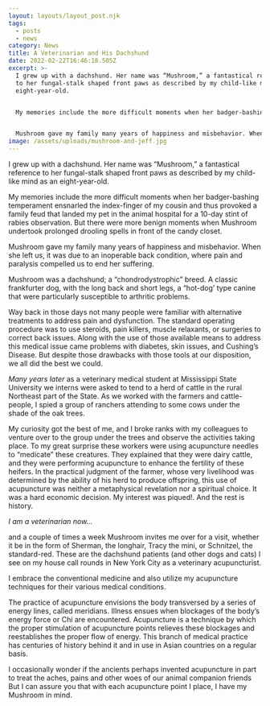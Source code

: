 ```yaml
---
layout: layouts/layout_post.njk
tags:
  - posts
  - news
category: News
title: A Veterinarian and His Dachshund
date: 2022-02-22T16:46:18.505Z
excerpt: >-
  I grew up with a dachshund. Her name was “Mushroom,” a fantastical reference
  to her fungal-stalk shaped front paws as described by my child-like mind as an
  eight-year-old.


  My memories include the more difficult moments when her badger-bashing temperament ensnarled the index-finger of my cousin and thus provoked a family feud that landed my pet in the animal hospital for a 10-day stint of rabies observation. But there were more benign moments when Mushroom undertook prolonged drooling spells in front of the candy closet.


  Mushroom gave my family many years of happiness and misbehavior. When she left us, it was due to an inoperable back condition, where pain and paralysis compelled us to end her suffering.
image: /assets/uploads/mushroom-and-jeff.jpg
---
```

I grew up with a dachshund. Her name was “Mushroom,” a fantastical reference to her fungal-stalk shaped front paws as described by my child-like mind as an eight-year-old.

My memories include the more difficult moments when her badger-bashing temperament ensnarled the index-finger of my cousin and thus provoked a family feud that landed my pet in the animal hospital for a 10-day stint of rabies observation. But there were more benign moments when Mushroom undertook prolonged drooling spells in front of the candy closet.

Mushroom gave my family many years of happiness and misbehavior. When she left us, it was due to an inoperable back condition, where pain and paralysis compelled us to end her suffering.

Mushroom was a dachshund; a “chondrodystrophic” breed. A classic frankfurter dog, with the long back and short legs, a “hot-dog’ type canine that were particularly susceptible to arthritic problems.

Way back in those days not many people were familiar with alternative treatments to address pain and dysfunction. The standard operating procedure was to use steroids, pain killers, muscle relaxants, or surgeries to correct back issues. Along with the use of those available means to address this medical issue came problems with diabetes, skin issues, and Cushing’s Disease. But despite those drawbacks with those tools at our disposition, we all did the best we could.

[](<>)*Many years later* as a veterinary medical student at Mississippi State University we interns were asked to tend to a herd of cattle in the rural Northeast part of the State. As we worked with the farmers and cattle-people, I spied a group of ranchers attending to some cows under the shade of the oak trees.

My curiosity got the best of me, and I broke ranks with my colleagues to venture over to the group under the trees and observe the activities taking place. To my great surprise these workers were using acupuncture needles to “medicate” these creatures. They explained that they were dairy cattle, and they were performing acupuncture to enhance the fertility of these heifers. In the practical judgment of the farmer, whose very livelihood was determined by the ability of his herd to produce offspring, this use of acupuncture was neither a metaphysical revelation nor a spiritual choice. It was a hard economic decision. My interest was piqued!. And the rest is history.

*I am a veterinarian now…*

and a couple of times a week Mushroom invites me over for a visit, whether it be in the form of Sherman, the longhair, Tracy the mini, or Schnitzel, the standard-red. These are the dachshund patients (and other dogs and cats) I see on my house call rounds in New York City as a veterinary acupuncturist.

I embrace the conventional medicine and also utilize my acupuncture techniques for their various medical conditions.

The practice of acupuncture envisions the body transversed by a series of energy lines, called meridians. Illness ensues when blockages of the body’s energy force or Chi are encountered. Acupuncture is a technique by which the proper stimulation of acupuncture points relieves these blockages and reestablishes the proper flow of energy. This branch of medical practice has centuries of history behind it and in use in Asian countries on a regular basis.

I occasionally wonder if the ancients perhaps invented acupuncture in part to treat the aches, pains and other woes of our animal companion friends But I can assure you that with each acupuncture point I place, I have my Mushroom in mind.